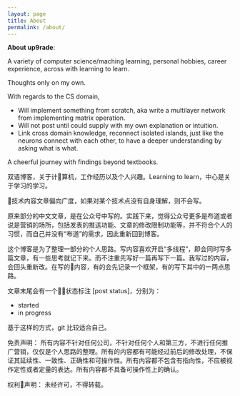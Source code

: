```yaml
---
layout: page
title: About
permalink: /about/
---
```


**About up9rade**:

  A variety of computer science/maching learning, personal hobbies, career experience, across with learning to learn.

  Thoughts only on my own.

  With regards to the CS domain, 

  * Will implement something from scratch, aka write a multilayer network from implementing matrix operation.
  * Will not post until could supply with my own explanation or intuition.
  * Link cross domain knowledge, reconnect isolated islands, just like the neurons connect with each other, to have a deeper understanding by asking what is what.

A cheerful journey with findings beyond textbooks.

双语博客，关于计算机，工作经历以及个人兴趣。Learning to learn，中心是关于学习的学习。

技术内容文章偏向广度，如果对某个技术点没有自身理解，则不会写。

原来部分的中文文章，是在公众号中写的。实践下来，觉得公众号更多是布道或者说是营销的场所，包括发表的推送功能、文章的修改限制功能等，并不符合个人的习惯，而自己并没有“布道”的需求，因此重新回到博客。

这个博客是为了整理一部分的个人思路。写内容喜欢开启“多线程”，即会同时写多篇文章，有一些思考就记下来。而不注重先写好一篇再写下一篇。我写过的内容，会回头重新改。在写的内容，有的会先记录一个框架，有的写下其中的一两点思路。

文章末尾会有一个状态标注 [post status]，分别为：
* started
* in progress
  
基于这样的方式，git 比较适合自己。

免责声明：
所有内容不针对任何公司，不针对任何个人和第三方，不进行任何推广营销，仅仅是个人思路的整理。所有的内容都有可能经过前后的修改处理，不保证其延续性、一致性、正确性和可操作性。所有内容都不包含有指向性，不应被视作定性或者定量的表达。所有内容都不具备可操作性上的确认。

权利声明：
未经许可，不得转载。